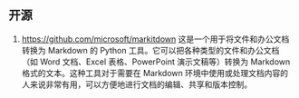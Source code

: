 
## 开源

1. https://github.com/microsoft/markitdown
这是一个用于将文件和办公文档转换为 Markdown 的 Python 工具。它可以把各种类型的文件和办公文档（如 Word 文档、Excel 表格、PowerPoint 演示文稿等）转换为 Markdown 格式的文本。这种工具对于需要在 Markdown 环境中使用或处理文档内容的人来说非常有用，可以方便地进行文档的编辑、共享和版本控制。